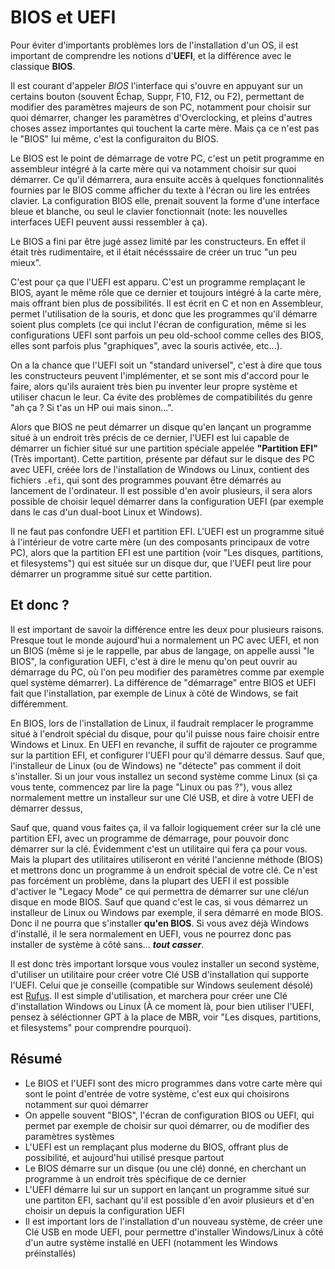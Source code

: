 # BIOS et UEFI

Pour éviter d'importants problèmes lors de l'installation d'un OS, il est important de comprendre les notions d'**UEFI**, et la différence avec le classique **BIOS**.

Il est courant d'appeler _BIOS_ l'interface qui s'ouvre en appuyant sur un certains bouton (souvent Échap, Suppr, F10, F12, ou F2), permettant de modifier des paramètres majeurs de son PC,
notamment pour choisir sur quoi démarrer, changer les paramètres d'Overclocking, et pleins d'autres choses assez importantes qui touchent la carte mère. Mais ça ce n'est pas le "BIOS" lui même,
c'est la configuraiton du BIOS.

Le BIOS est le point de démarrage de votre PC, c'est un petit programme en assembleur intégré à la carte mère qui va notamment choisir sur quoi démarrer. Ce qu'il démarrera, aura ensuite 
accès à quelques fonctionnalités fournies par le BIOS comme afficher du texte à l'écran ou lire les entrées clavier. La configuration BIOS elle, prenait souvent la forme d'une interface
bleue et blanche, ou seul le clavier fonctionnait (note: les nouvelles interfaces UEFI peuvent aussi ressembler à ça).

Le BIOS a fini par être jugé assez limité par les constructeurs. En effet il était très rudimentaire, et il était nécésssaire de créer un truc "un peu mieux".

C'est pour ça que l'UEFI est apparu. C'est un programme remplaçant le BIOS, ayant le même rôle que ce dernier et toujours intégré à la carte mère, mais offrant bien plus
de possibilités. Il est écrit en C et non en Assembleur, permet l'utilisation de la souris, et donc que les programmes qu'il démarre soient plus complets (ce qui inclut
l'écran de configuration, même si les configurations UEFI sont parfois un peu old-school comme celles des BIOS, elles sont parfois plus "graphiques", avec la souris activée, etc...).

On a la chance que l'UEFI soit un "standard universel", c'est à dire que tous les constructeurs peuvent l'implémenter, et se sont mis d'accord pour le faire, alors qu'ils
auraient très bien pu inventer leur propre système et utiliser chacun le leur. Ca évite des problèmes de compatibilités du genre "ah ça ? Si t'as un HP oui mais sinon...".

Alors que BIOS ne peut démarrer un disque qu'en lançant un programme situé à un endroit très précis de ce dernier, l'UEFI est lui capable de démarrer un fichier situé
sur une partition spéciale appelée **"Partition EFI"** (Très important). Cette partition, présente par défaut sur le disque des PC avec UEFI, créée lors de l'installation de Windows ou Linux,
contient des fichiers `.efi`, qui sont des programmes pouvant être démarrés au lancement de l'ordinateur. Il est possible d'en avoir plusieurs, il sera alors possible
de choisir lequel démarrer dans la configuration UEFI (par exemple dans le cas d'un dual-boot Linux et Windows).

Il ne faut pas confondre UEFI et partition EFI. L'UEFI est un programme situé à l'intérieur de votre carte mère (un des composants principaux de votre PC), alors que la partition EFI
est une partition (voir "Les disques, partitions, et filesystems") qui est située sur un disque dur, que l'UEFI peut lire pour démarrer un programme situé sur cette partition.

## Et donc ?

Il est important de savoir la différence entre les deux pour plusieurs raisons. Presque tout le monde aujourd'hui a normalement un PC avec UEFI, et non un BIOS (même si je le rappelle,
par abus de langage, on appelle aussi "le BIOS", la configuration UEFI, c'est à dire le menu qu'on peut ouvrir au démarrage du PC, où l'on peu modifier des paramètres comme
par exemple quel système démarrer). La différence de "démarrage" entre BIOS et UEFI fait que l'installation, par exemple de Linux à côté de Windows, se fait différemment.

En BIOS, lors de l'installation de Linux, il faudrait remplacer le programme situé à l'endroit spécial du disque, pour qu'il puisse nous faire choisir entre Windows et Linux.
En UEFI en revanche, il suffit de rajouter ce programme sur la partition EFI, et configurer l'UEFI pour qu'il démarre dessus. Sauf que, l'installeur de Linux (ou de Windows) ne "détecte" pas 
comment il doit s'installer. Si un jour vous installez un second système comme Linux (si ça vous tente, commencez par lire la page "Linux ou pas ?"), vous allez normalement mettre un
installeur sur une Clé USB, et dire à votre UEFI de démarrer dessus,

Sauf que, quand vous faites ça, il va falloir logiquement créer sur la clé une partition EFI, avec un programme de démarrage, pour pouvoir donc démarrer sur la clé. Évidemment
c'est un utilitaire qui fera ça pour vous. Mais la plupart des utilitaires utiliseront en vérité l'ancienne méthode (BIOS) et mettrons donc un programme à un endroit spécial de votre
clé. Ce n'est pas forcément un problème, dans la plupart des UEFI il est possible d'activer le "Legacy Mode" ce qui permettra de démarrer sur une clé/un disque en mode BIOS. Sauf que
quand c'est le cas, si vous démarrez un installeur de Linux ou Windows par exemple, il sera démarré en mode BIOS. Donc il ne pourra que s'installer **qu'en BIOS**. Si vous avez déjà Windows
d'installé, il le sera normalement en UEFI, vous ne pourrez donc pas installer de système à côté sans... _**tout casser**_.

Il est donc très important lorsque vous voulez installer un second système, d'utiliser un utilitaire pour créer votre Clé USB d'installation  qui supporte l'UEFI. Celui que je conseille
(compatible sur Windows seulement désolé) est [Rufus](https://rufus.ie/). Il est simple d'utilisation, et marchera pour créer une Clé d'installation Windows ou Linux (À ce moment là, pour 
bien utiliser l'UEFI, pensez à séléctionner GPT à la place de MBR, voir "Les disques, partitions, et filesystems" pour comprendre pourquoi).

## Résumé

- Le BIOS et l'UEFI sont des micro programmes dans votre carte mère qui sont le point d'entrée de votre système, c'est eux qui choisirons notamment sur quoi démarrer
- On appelle souvent "BIOS", l'écran de configuration BIOS ou UEFI, qui permet par exemple de choisir sur quoi démarrer, ou de modifier des paramètres systèmes
- L'UEFI est un remplaçant plus moderne du BIOS, offrant plus de possibilité, et aujourd'hui utilisé presque partout
- Le BIOS démarre sur un disque (ou une clé) donné, en cherchant un programme à un endroit très spécifique de ce dernier
- L'UEFI démarre lui sur un support en lançant un programme situé sur une partiton EFI, sachant qu'il est possible d'en avoir plusieurs et d'en choisir un depuis la configuration UEFI
- Il est important lors de l'installation d'un nouveau système, de créer une Clé USB en mode UEFI, pour permettre d'installer Windows/Linux à côté d'un autre système installé en UEFI (notamment les Windows préinstallés)

